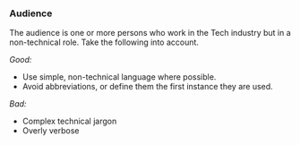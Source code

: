 ### Audience

The audience is one or more persons who work in the Tech industry but in a non-technical role. Take the following into account.

*Good:*

- Use simple, non-technical language where possible.
- Avoid abbreviations, or define them the first instance they are used.

*Bad:*

- Complex technical jargon
- Overly verbose